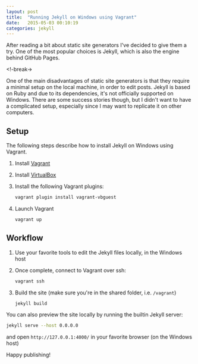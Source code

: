 ```yaml
---
layout: post
title:  "Running Jekyll on Windows using Vagrant"
date:   2015-05-03 00:10:19
categories: jekyll
---
```


After reading a bit about static site generators I've decided to give them a
try. One of the most popular choices is Jekyll, which is also the engine behind
GitHub Pages. 

<!-break->

One of the main disadvantages of static site generators is that they require a
minimal setup on the local machine, in order to edit posts.  Jekyll is based on
Ruby and due to its dependencies, it's not officially supported on Windows.
There are some success stories though, but I didn't want to have a complicated
setup, especially since I may want to replicate it on other computers. 

## Setup
The following steps describe how to install Jekyll on Windows using Vagrant.

1.  Install [Vagrant](http://www.vagrantup.com/downloads.html) 
2.  Install [VirtualBox](https://www.virtualbox.org/wiki/Downloads) 
3.  Install the following Vagrant plugins:

    ``` bash
    vagrant plugin install vagrant-vbguest 
    ```

4.  Launch Vagrant

	``` bash
    vagrant up
	``` 

## Workflow
 
1.  Use your favorite tools to edit the Jekyll files locally, in the Windows 
host
2.  Once complete, connect to Vagrant over ssh: 

    ``` bash
    vagrant ssh 
    ```
3.  Build the site (make sure you're in the shared folder, i.e. `/vagrant`) 

    ``` bash
    jekyll build 
    ```

You can also preview the site locally by running the builtin Jekyll server:

``` bash
jekyll serve --host 0.0.0.0
```

and open `http://127.0.0.1:4000/` in your favorite browser (on the Windows host)

Happy publishing!

